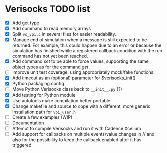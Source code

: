 # Verisocks TODO list

* [x] Add get type
* [x] Add command to read memory arrays
* [x] Split `vs_vpi.c` in several files for easier readability.
* [x] Manage end of simulation when a message is still expected to be returned.
  For example, this could happen due to an error or because the simulation has
  finished while a registered callback condition with the run command has not
  yet been reached.
* [x] Add command *set* to be able to force values, supporting the same object
  types as for the command *get*.
* [ ] Improve unit test coverage, using appropriately mock/fake functions.
* [x] Add timeout as an (optional) parameter for $verisocks_init()
* [x] Python packaging config
* [ ] Move Python Verisocks class back to `__init__.py` (?)
* [x] Add testing for Python module
* [x] Use autotools make compilation better portable
* [x] Change makefile and source to cope with a different, more generic
  installation path for `vpi_user.h`
* [ ] Create a few examples (WIP)
* [ ] Documentation
* [ ] Attempt to compile Verisocks and run it with Cadence Xcelium
* [ ] Add support for callbacks on multiple events/value changes in // and also
  for the possibility to keep the callback enabled after it has triggered.
